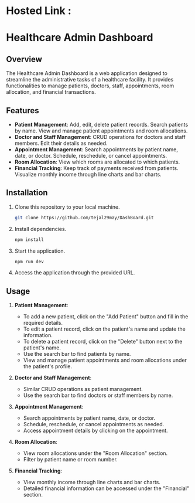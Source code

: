 # Hosted Link :

# Healthcare Admin Dashboard

## Overview

The Healthcare Admin Dashboard is a web application designed to streamline the administrative tasks of a healthcare facility. It provides functionalities to manage patients, doctors, staff, appointments, room allocation, and financial transactions.

## Features

- **Patient Management**: Add, edit, delete patient records. Search patients by name. View and manage patient appointments and room allocations.
- **Doctor and Staff Management**: CRUD operations for doctors and staff members. Edit their details as needed.
- **Appointment Management**: Search appointments by patient name, date, or doctor. Schedule, reschedule, or cancel appointments.
- **Room Allocation**: View which rooms are allocated to which patients.
- **Financial Tracking**: Keep track of payments received from patients. Visualize monthly income through line charts and bar charts.

## Installation

1. Clone this repository to your local machine.
   ```bash
   git clone https://github.com/tejal29may/DashBoard.git
   ```
2. Install dependencies.
   ```bash
   npm install
   ```
3. Start the application.
   ```bash
   npm run dev
   ```
4. Access the application through the provided URL.

## Usage

1. **Patient Management**:

   - To add a new patient, click on the "Add Patient" button and fill in the required details.
   - To edit a patient record, click on the patient's name and update the information.
   - To delete a patient record, click on the "Delete" button next to the patient's name.
   - Use the search bar to find patients by name.
   - View and manage patient appointments and room allocations under the patient's profile.

2. **Doctor and Staff Management**:

   - Similar CRUD operations as patient management.
   - Use the search bar to find doctors or staff members by name.

3. **Appointment Management**:

   - Search appointments by patient name, date, or doctor.
   - Schedule, reschedule, or cancel appointments as needed.
   - Access appointment details by clicking on the appointment.

4. **Room Allocation**:

   - View room allocations under the "Room Allocation" section.
   - Filter by patient name or room number.

5. **Financial Tracking**:
   - View monthly income through line charts and bar charts.
   - Detailed financial information can be accessed under the "Financial" section.
